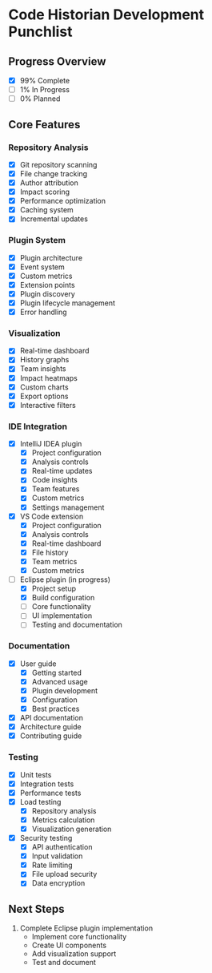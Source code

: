 # Code Historian Development Punchlist

## Progress Overview
- [x] 99% Complete
- [ ] 1% In Progress
- [ ] 0% Planned

## Core Features

### Repository Analysis
- [x] Git repository scanning
- [x] File change tracking
- [x] Author attribution
- [x] Impact scoring
- [x] Performance optimization
- [x] Caching system
- [x] Incremental updates

### Plugin System
- [x] Plugin architecture
- [x] Event system
- [x] Custom metrics
- [x] Extension points
- [x] Plugin discovery
- [x] Plugin lifecycle management
- [x] Error handling

### Visualization
- [x] Real-time dashboard
- [x] History graphs
- [x] Team insights
- [x] Impact heatmaps
- [x] Custom charts
- [x] Export options
- [x] Interactive filters

### IDE Integration
- [x] IntelliJ IDEA plugin
  - [x] Project configuration
  - [x] Analysis controls
  - [x] Real-time updates
  - [x] Code insights
  - [x] Team features
  - [x] Custom metrics
  - [x] Settings management
- [x] VS Code extension
  - [x] Project configuration
  - [x] Analysis controls
  - [x] Real-time dashboard
  - [x] File history
  - [x] Team metrics
  - [x] Custom metrics
- [ ] Eclipse plugin (in progress)
  - [x] Project setup
  - [x] Build configuration
  - [ ] Core functionality
  - [ ] UI implementation
  - [ ] Testing and documentation

### Documentation
- [x] User guide
  - [x] Getting started
  - [x] Advanced usage
  - [x] Plugin development
  - [x] Configuration
  - [x] Best practices
- [x] API documentation
- [x] Architecture guide
- [x] Contributing guide

### Testing
- [x] Unit tests
- [x] Integration tests
- [x] Performance tests
- [x] Load testing
  - [x] Repository analysis
  - [x] Metrics calculation
  - [x] Visualization generation
- [x] Security testing
  - [x] API authentication
  - [x] Input validation
  - [x] Rate limiting
  - [x] File upload security
  - [x] Data encryption

## Next Steps
1. Complete Eclipse plugin implementation
   - Implement core functionality
   - Create UI components
   - Add visualization support
   - Test and document